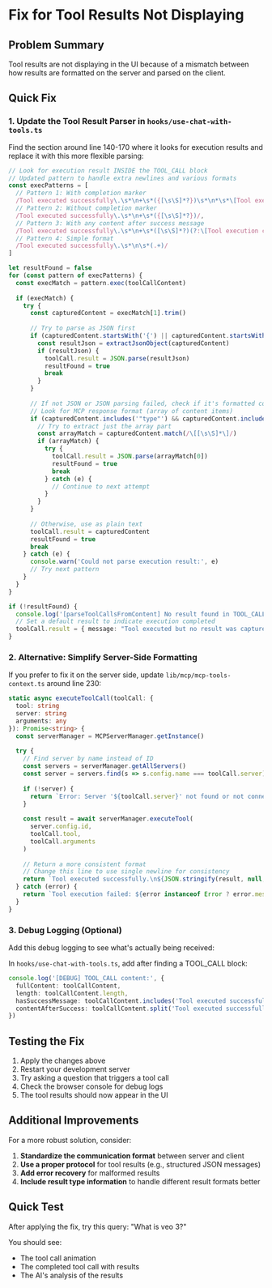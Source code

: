# Fix for Tool Results Not Displaying

## Problem Summary
Tool results are not displaying in the UI because of a mismatch between how results are formatted on the server and parsed on the client.

## Quick Fix

### 1. Update the Tool Result Parser in `hooks/use-chat-with-tools.ts`

Find the section around line 140-170 where it looks for execution results and replace it with this more flexible parsing:

```typescript
// Look for execution result INSIDE the TOOL_CALL block
// Updated pattern to handle extra newlines and various formats
const execPatterns = [
  // Pattern 1: With completion marker
  /Tool executed successfully\.\s*\n+\s*({[\s\S]*?})\s*\n*\s*\[Tool execution completed/,
  // Pattern 2: Without completion marker
  /Tool executed successfully\.\s*\n+\s*({[\s\S]*?})/,
  // Pattern 3: With any content after success message
  /Tool executed successfully\.\s*\n+\s*([\s\S]*?)(?:\[Tool execution completed|$)/,
  // Pattern 4: Simple format
  /Tool executed successfully\.\s*\n\s*(.+)/
]

let resultFound = false
for (const pattern of execPatterns) {
  const execMatch = pattern.exec(toolCallContent)
  
  if (execMatch) {
    try {
      const capturedContent = execMatch[1].trim()
      
      // Try to parse as JSON first
      if (capturedContent.startsWith('{') || capturedContent.startsWith('[')) {
        const resultJson = extractJsonObject(capturedContent)
        if (resultJson) {
          toolCall.result = JSON.parse(resultJson)
          resultFound = true
          break
        }
      }
      
      // If not JSON or JSON parsing failed, check if it's formatted content
      // Look for MCP response format (array of content items)
      if (capturedContent.includes('"type"') && capturedContent.includes('"text"')) {
        // Try to extract just the array part
        const arrayMatch = capturedContent.match(/\[[\s\S]*\]/)
        if (arrayMatch) {
          try {
            toolCall.result = JSON.parse(arrayMatch[0])
            resultFound = true
            break
          } catch (e) {
            // Continue to next attempt
          }
        }
      }
      
      // Otherwise, use as plain text
      toolCall.result = capturedContent
      resultFound = true
      break
    } catch (e) {
      console.warn('Could not parse execution result:', e)
      // Try next pattern
    }
  }
}

if (!resultFound) {
  console.log('[parseToolCallsFromContent] No result found in TOOL_CALL block')
  // Set a default result to indicate execution completed
  toolCall.result = { message: "Tool executed but no result was captured" }
}
```

### 2. Alternative: Simplify Server-Side Formatting

If you prefer to fix it on the server side, update `lib/mcp/mcp-tools-context.ts` around line 230:

```typescript
static async executeToolCall(toolCall: {
  tool: string
  server: string
  arguments: any
}): Promise<string> {
  const serverManager = MCPServerManager.getInstance()
  
  try {
    // Find server by name instead of ID
    const servers = serverManager.getAllServers()
    const server = servers.find(s => s.config.name === toolCall.server)
    
    if (!server) {
      return `Error: Server '${toolCall.server}' not found or not connected`
    }
    
    const result = await serverManager.executeTool(
      server.config.id,
      toolCall.tool,
      toolCall.arguments
    )
    
    // Return a more consistent format
    // Change this line to use single newline for consistency
    return `Tool executed successfully.\n${JSON.stringify(result, null, 2)}`
  } catch (error) {
    return `Tool execution failed: ${error instanceof Error ? error.message : 'Unknown error'}`
  }
}
```

### 3. Debug Logging (Optional)

Add this debug logging to see what's actually being received:

In `hooks/use-chat-with-tools.ts`, add after finding a TOOL_CALL block:

```typescript
console.log('[DEBUG] TOOL_CALL content:', {
  fullContent: toolCallContent,
  length: toolCallContent.length,
  hasSuccessMessage: toolCallContent.includes('Tool executed successfully'),
  contentAfterSuccess: toolCallContent.split('Tool executed successfully.')[1]?.substring(0, 200)
})
```

## Testing the Fix

1. Apply the changes above
2. Restart your development server
3. Try asking a question that triggers a tool call
4. Check the browser console for debug logs
5. The tool results should now appear in the UI

## Additional Improvements

For a more robust solution, consider:

1. **Standardize the communication format** between server and client
2. **Use a proper protocol** for tool results (e.g., structured JSON messages)
3. **Add error recovery** for malformed results
4. **Include result type information** to handle different result formats better

## Quick Test

After applying the fix, try this query:
"What is veo 3?"

You should see:
- The tool call animation
- The completed tool call with results
- The AI's analysis of the results

